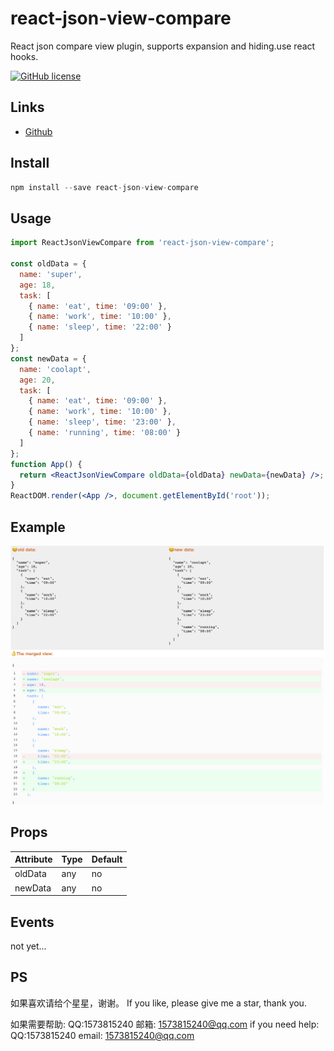 # react-json-view-compare

React json compare view plugin, supports expansion and hiding.use react hooks.

[![GitHub license](https://img.shields.io/badge/license-MIT-blue.svg)](https://github.com/5SSS/react-json-view-compare)

## Links

- [Github](https://github.com/5SSS/react-json-view-compare)

## Install

```js
npm install --save react-json-view-compare
```

## Usage

```jsx
import ReactJsonViewCompare from 'react-json-view-compare';

const oldData = {
  name: 'super',
  age: 18,
  task: [
    { name: 'eat', time: '09:00' },
    { name: 'work', time: '10:00' },
    { name: 'sleep', time: '22:00' }
  ]
};
const newData = {
  name: 'coolapt',
  age: 20,
  task: [
    { name: 'eat', time: '09:00' },
    { name: 'work', time: '10:00' },
    { name: 'sleep', time: '23:00' },
    { name: 'running', time: '08:00' }
  ]
};
function App() {
  return <ReactJsonViewCompare oldData={oldData} newData={newData} />;
}
ReactDOM.render(<App />, document.getElementById('root'));
```

## Example

![示例1](./assets/images/merge.png)

## Props

| Attribute | Type | Default |
| --------- | ---- | ------- |
| oldData   | any  | no      |
| newData   | any  | no      |

## Events

not yet...

## PS

如果喜欢请给个星星，谢谢。
If you like, please give me a star, thank you.

如果需要帮助: QQ:1573815240 邮箱: 1573815240@qq.com
if you need help: QQ:1573815240 email: 1573815240@qq.com
